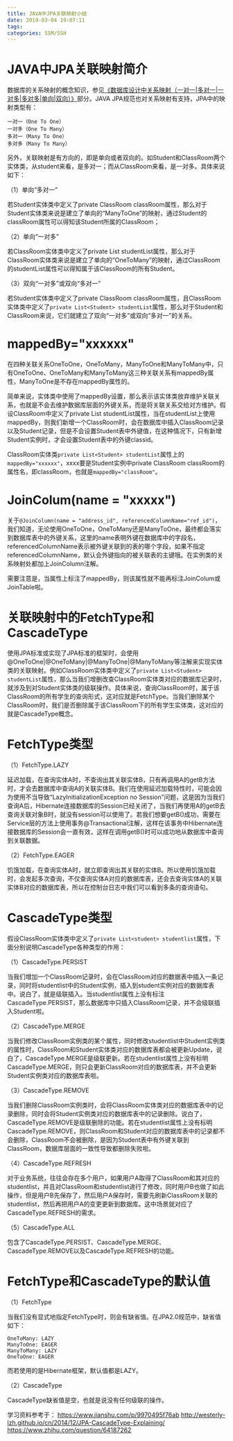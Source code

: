 ```yaml
---
title: JAVA中JPA关联映射小结
date: 2019-03-04 19:07:11
tags:
categories: SSM/SSH
---
```


# JAVA中JPA关联映射简介

数据库的关系映射的概念知识，参见[《数据库设计中关系映射（一对一|多对一|一对多|多对多|单向|双向）》](https://wangjianno1.github.io/2019/03/13/%E6%95%B0%E6%8D%AE%E5%BA%93%E8%AE%BE%E8%AE%A1%E4%B8%AD%E5%85%B3%E7%B3%BB%E6%98%A0%E5%B0%84%EF%BC%88%E4%B8%80%E5%AF%B9%E4%B8%80-%E5%A4%9A%E5%AF%B9%E4%B8%80-%E4%B8%80%E5%AF%B9%E5%A4%9A-%E5%A4%9A%E5%AF%B9%E5%A4%9A%EF%BC%89/)部分。JAVA JPA规范也对关系映射有支持，JPA中的映射类型有：

    一对一（One To One）
    一对多（One To Many）
    多对一（Many To One）
    多对多（Many To Many）

另外，关联映射是有方向的，即是单向或者双向的。如Student和ClassRoom两个实体类，从student来看，是多对一；而从ClassRoom来看，是一对多。具体来说如下：

（1）单向“多对一”

若Student实体类中定义了private ClassRoom classRoom属性，那么对于Student实体类来说是建立了单向的“ManyToOne”的映射，通过Student的classRoom属性可以得知该Student所属的ClassRoom；

（2）单向“一对多”

若ClassRoom实体类中定义了private List<Student> studentList属性，那么对于ClassRoom实体类来说是建立了单向的“OneToMany”的映射，通过ClassRoom的studentList属性可以得知属于该ClassRoom的所有Student。

（3）双向“一对多”或双向“多对一”

若Student实体类中定义了private ClassRoom classRoom属性，且ClassRoom实体类中定义了`private List<Student> studentList`属性，那么对于Student和ClassRoom来说，它们就建立了双向“一对多”或双向“多对一”的关系。

# mappedBy="xxxxxx"

在四种关联关系OneToOne，OneToMany，ManyToOne和ManyToMany中，只有OneToOne、OneToMany和ManyToMany这三种关联关系有mappedBy属性，ManyToOne是不存在mappedBy属性的。

简单来说，实体类中使用了mappedBy设置，那么表示该实体类放弃维护关联关系，也就是不会去维护数据库层面的外键关系，而是将关联关系交给对方维护。假设ClassRoom中定义了private List<Student> studentList属性，当在studentList上使用mappedBy，则我们新增一个ClassRoom时，会在数据库中插入ClassRoom记录以及Student记录，但是不会设置Student表中外键值，在这种情况下，只有新增Student实例时，才会设置Student表中的外键classid。

ClassRoom实体类`private List<Student> studentList`属性上的`mappedBy="xxxxxx"`，xxxx要是Student实例中private ClassRoom classRoom的属性名，即classRoom，也就是`mappedBy="classRoom"`。

# JoinColum(name = "xxxxx")

关于`@JoinColumn(name = "address_id", referencedColumnName="ref_id")`，我们知道，无论使用OneToOne，OneToMany还是ManyToOne，最终都会落实到数据库表中的外键关系，这里的name表明外键在数据库中的字段名，referencedColumnName表示被外键关联到的表的哪个字段，如果不指定referencedColumnName，默认会外键指向的被关联表的主键哦。在实例类的关系映射处都加上JoinColumn注解。

需要注意是，当属性上标注了mappedBy，则该属性就不能再标注JoinColum或JoinTable啦。

# 关联映射中的FetchType和CascadeType

使用JPA标准或实现了JPA标准的框架时，会使用@OneToOne|@OneToMany|@ManyToOne|@ManyToMany等注解来实现实体类的关联映射。例如ClassRoom实体类中定义了`private List<Student> studentList`属性，那么当我们增删改查ClassRoom实体类对应的数据库记录时，就涉及到对Student实体类的级联操作。具体来说，查询ClassRoom时，属于该ClassRoom的所有学生的查询形式，这对应就是FetchType。当我们删除某个ClassRoom时，我们是否删除属于该ClassRoom下的所有学生实体类，这对应的就是CascadeType概念。

# FetchType类型

（1）FetchType.LAZY

延迟加载，在查询实体A时，不查询出其关联实体B，只有再调用A的getB方法时，才会去数据库中查询A的关联实体B。我们在使用延迟加载特性时，可能会因为使用不当导致“LazyInitializationException no Session”问题，这是因为当我们查询A后，Hibernate连接数据库的Session已经关闭了，当我们再使用A的getB去查询关联对象B时，就没有session可以使用了。若我们想要getB()成功，需要在Service层的方法上使用事务@Transactional注解，这样在该事务中Hibernate连接数据库的Session会一直有效，这样在调用getB()时可以成功地从数据库中查询到关联数据。

（2）FetchType.EAGER

饥饿加载，在查询实体A时，就立即查询出其关联的实体B。所以使用饥饿加载时，会发起多次查询，不仅查询实体A对应的数据库表，还会去查询实体A的关联实体B对应的数据库表，所以在控制台日志中我们可以看到多条的查询语句。

# CascadeType类型

假设ClassRoom实体类中定义了`private List<student> studentlist`属性，下面分别说明CascadeType各种类型的作用：

（1）CascadeType.PERSIST

当我们增加一个ClassRoom记录时，会在ClassRoom对应的数据表中插入一条记录，同时将studentlist中的Student实例，插入到student实例对应的数据库表中。说白了，就是级联插入。当studentlist属性上没有标注CascadeType.PERSIST，那么数据库中只插入ClassRoom记录，并不会级联插入Student啦。

（2）CascadeType.MERGE

当我们修改ClassRoom实例类的某个属性，同时修改studentlist中Student实例类的属性时，ClassRoom和Student实体类对应的数据库表都会被更新Update，说白了，CascadeType.MERGE是级联更新。若在studentlist属性上没有标明CascadeType.MERGE，则只会更新ClassRoom对应的数据库表，并不会更新Student实例类对应的数据库表啦。

（3）CascadeType.REMOVE

当我们删除ClassRoom实例类时，会将ClassRoom实体类对应的数据库表中的记录删除，同时会将Student实例类对应的数据库表中的记录删除。说白了，CascadeType.REMOVE是级联删除的功能。若在studentlist属性上没有标明CascadeType.REMOVE，则ClassRoom和Student对应的数据库表中的记录都不会删除，ClassRoom不会被删除，是因为Student表中有外键关联到ClassRoom，数据库层面的一致性导致都删除失败啦。

（4）CascadeType.REFRESH

对于业务系统，往往会存在多个用户，如果用户A取得了ClassRoom和其对应的studentlist，并且对ClassRoom和studentlist进行了修改，同时用户B也做了如此操作，但是用户B先保存了，然后用户A保存时，需要先刷新ClassRoom关联的studentlist，然后再把用户A的变更更新到数据库。这中场景就对应了CascadeType.REFRESH的需求。

（5）CascadeType.ALL

包含了CascadeType.PERSIST、CascadeType.MERGE、CascadeType.REMOVE以及CascadeType.REFRESH的功能。

# FetchType和CascadeType的默认值

（1）FetchType

当我们没有显式地指定FetchType时，则会有缺省值。在JPA2.0规范中，缺省值如下：

    OneToMany: LAZY
    ManyToOne: EAGER
    ManyToMany: LAZY
    OneToOne: EAGER

而若使用的是Hibernate框架，默认值都是LAZY。

（2）CascadeType

CascadeType缺省值是空，也就是说没有任何级联的操作。

学习资料参考于：
https://www.jianshu.com/p/9970495f76ab
http://westerly-lzh.github.io/cn/2014/12/JPA-CascadeType-Explaining/
https://www.zhihu.com/question/64187262
